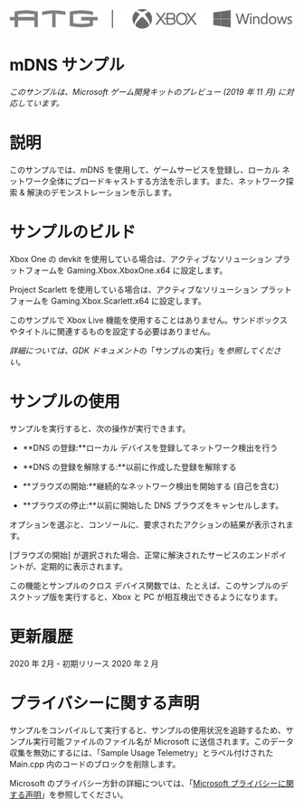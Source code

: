   ![](./media/image1.png)

#   mDNS サンプル

*このサンプルは、Microsoft ゲーム開発キットのプレビュー (2019 年 11 月)
に対応しています。*

# 説明

このサンプルでは、mDNS を使用して、ゲームサービスを登録し、ローカル
ネットワーク全体にブロードキャストする方法を示します。また、ネットワーク探索
& 解決のデモンストレーションを示します。

# サンプルのビルド

Xbox One の devkit を使用している場合は、アクティブなソリューション
プラットフォームを Gaming.Xbox.XboxOne.x64 に設定します。

Project Scarlett を使用している場合は、アクティブなソリューション
プラットフォームを Gaming.Xbox.Scarlett.x64 に設定します。

このサンプルで Xbox Live
機能を使用することはありません。サンドボックスやタイトルに関連するものを設定する必要はありません。

*詳細については、GDK
ドキュメント*の「サンプルの実行」を*参照してください*。

# サンプルの使用

サンプルを実行すると、次の操作が実行できます。

-   **DNS の登録:**ローカル デバイスを登録してネットワーク検出を行う

-   **DNS の登録を解除する:**以前に作成した登録を解除する

-   **ブラウズの開始:**継続的なネットワーク検出を開始する (自己を含む)

-   **ブラウズの停止:**以前に開始した DNS ブラウズをキャンセルします。

オプションを選ぶと、コンソールに、要求されたアクションの結果が表示されます。

\[ブラウズの開始\]
が選択された場合、正常に解決されたサービスのエンドポイントが、定期的に表示されます。

この機能とサンプルのクロス
デバイス関数では、たとえば、このサンプルのデスクトップ版を実行すると、Xbox
と PC が相互検出できるようになります。

# 更新履歴

2020 年 2月 - 初期リリース 2020 年 2 月

# プライバシーに関する声明

サンプルをコンパイルして実行すると、サンプルの使用状況を追跡するため、サンプル実行可能ファイルのファイル名が
Microsoft に送信されます。このデータ収集を無効にするには、「Sample Usage
Telemetry」とラベル付けされた Main.cpp
内のコードのブロックを削除します。

Microsoft のプライバシー方針の詳細については、「[Microsoft
プライバシーに関する声明](https://privacy.microsoft.com/en-us/privacystatement/)」を参照してください。

